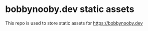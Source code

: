 # bobbynooby.dev static assets
This repo is used to store static assets for https://bobbynooby.dev


